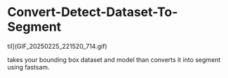 # Convert-Detect-Dataset-To-Segment
til](GIF_20250225_221520_714.gif)

takes your bounding box dataset and model than converts it into segment using fastsam. 
